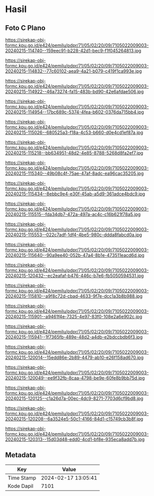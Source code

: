 # Hasil

## Foto C Plano

https://sirekap-obj-formc.kpu.go.id/e424/pemilu/pdpr/71/05/02/20/09/7105022009003-20240215-114740--159eec91-b228-42d1-bec9-f1f045264813.jpg

https://sirekap-obj-formc.kpu.go.id/e424/pemilu/pdpr/71/05/02/20/09/7105022009003-20240215-114832--77c60102-aea9-4a21-b079-c419f1ca993e.jpg

https://sirekap-obj-formc.kpu.go.id/e424/pemilu/pdpr/71/05/02/20/09/7105022009003-20240215-114922--46a73274-fa15-483b-bd90-42e6afdae506.jpg

https://sirekap-obj-formc.kpu.go.id/e424/pemilu/pdpr/71/05/02/20/09/7105022009003-20240215-114954--17bc689c-5374-4fea-b602-0376da715bb4.jpg

https://sirekap-obj-formc.kpu.go.id/e424/pemilu/pdpr/71/05/02/20/09/7105022009003-20240215-115026--680525a3-f18a-4c53-b660-d0e4cd1ef87a.jpg

https://sirekap-obj-formc.kpu.go.id/e424/pemilu/pdpr/71/05/02/20/09/7105022009003-20240215-115218--bb634951-48d2-4e85-8788-5268d8fa2ef7.jpg

https://sirekap-obj-formc.kpu.go.id/e424/pemilu/pdpr/71/05/02/20/09/7105022009003-20240215-115340--49b08c4f-75ae-47af-8adc-ea96cac35205.jpg

https://sirekap-obj-formc.kpu.go.id/e424/pemilu/pdpr/71/05/02/20/09/7105022009003-20240215-115434--8ebbc9e4-e30f-45ab-a5d9-361adce4bdc9.jpg

https://sirekap-obj-formc.kpu.go.id/e424/pemilu/pdpr/71/05/02/20/09/7105022009003-20240215-115515--fda34db7-472a-497a-ac4c-c16b621f78a5.jpg

https://sirekap-obj-formc.kpu.go.id/e424/pemilu/pdpr/71/05/02/20/09/7105022009003-20240215-115553--022c7adf-1df4-4be5-980c-ddda8fabcd0a.jpg

https://sirekap-obj-formc.kpu.go.id/e424/pemilu/pdpr/71/05/02/20/09/7105022009003-20240215-115640--90a9ee40-052b-47a4-8b1e-473511eacd6d.jpg

https://sirekap-obj-formc.kpu.go.id/e424/pemilu/pdpr/71/05/02/20/09/7105022009003-20240215-120432--ec2eafaf-b476-446c-b7e6-fb5050594531.jpg

https://sirekap-obj-formc.kpu.go.id/e424/pemilu/pdpr/71/05/02/20/09/7105022009003-20240215-115810--a9f8c72d-cbad-4633-9f7e-dcc1a3b8b988.jpg

https://sirekap-obj-formc.kpu.go.id/e424/pemilu/pdpr/71/05/02/20/09/7105022009003-20240215-115901--a9461f4e-7325-4e97-83f0-108e2a6e902c.jpg

https://sirekap-obj-formc.kpu.go.id/e424/pemilu/pdpr/71/05/02/20/09/7105022009003-20240215-115941--1f7365fb-489e-48d2-a4db-e2bdccbdb6f3.jpg

https://sirekap-obj-formc.kpu.go.id/e424/pemilu/pdpr/71/05/02/20/09/7105022009003-20240215-120014--15edd86e-2b89-4479-ab10-e26f158ad670.jpg

https://sirekap-obj-formc.kpu.go.id/e424/pemilu/pdpr/71/05/02/20/09/7105022009003-20240215-120049--ee9f32fb-8caa-4798-be9e-60fe8b9bb75d.jpg

https://sirekap-obj-formc.kpu.go.id/e424/pemilu/pdpr/71/05/02/20/09/7105022009003-20240215-120125--c1a26d7a-00ec-4dc9-8271-7703d6cf9bd8.jpg

https://sirekap-obj-formc.kpu.go.id/e424/pemilu/pdpr/71/05/02/20/09/7105022009003-20240215-120208--6a3524e5-50c1-4166-84d1-c15749cb3b8f.jpg

https://sirekap-obj-formc.kpu.go.id/e424/pemilu/pdpr/71/05/02/20/09/7105022009003-20240215-120313--15d03d48-edd0-4cd1-bf8e-935eca8add7b.jpg


## Metadata

| Key        | Value               |
| ---------- | ------------------- |
| Time Stamp | 2024-02-17 13:05:41 |
| Kode Dapil | 7101                |



